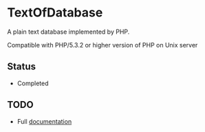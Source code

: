 TextOfDatabase
==============

A plain text database implemented by PHP.

Compatible with PHP/5.3.2 or higher version of PHP on Unix server

## Status ##

- Completed

## TODO ##

- Full [documentation](https://github.com/jakwings/TextOfDatabase/wiki/_pages)

